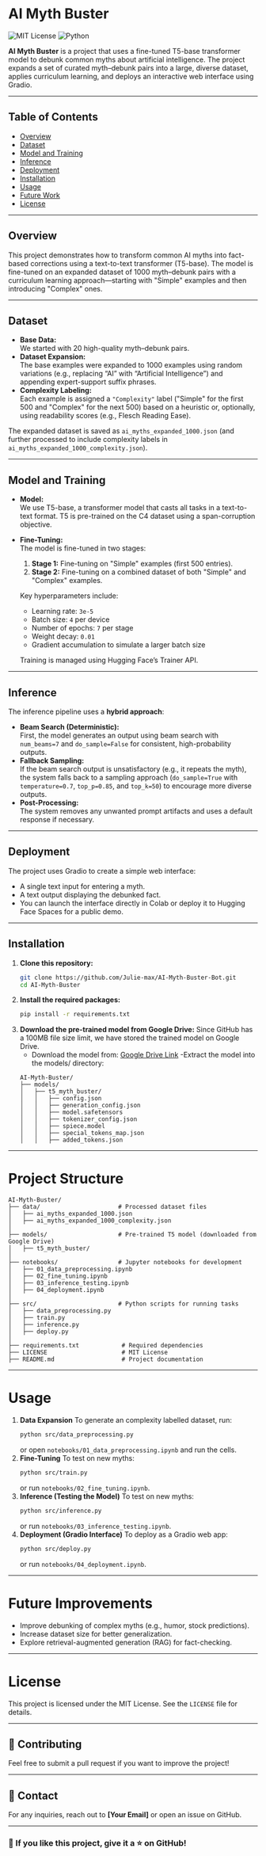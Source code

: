 # AI Myth Buster

![MIT License](https://img.shields.io/badge/license-MIT-blue.svg) ![Python](https://img.shields.io/badge/python-3.8%2B-blue)

**AI Myth Buster** is a project that uses a fine-tuned T5-base transformer model to debunk common myths about artificial intelligence. The project expands a set of curated myth–debunk pairs into a large, diverse dataset, applies curriculum learning, and deploys an interactive web interface using Gradio.

---

## Table of Contents
- [Overview](#overview)
- [Dataset](#dataset)
- [Model and Training](#model-and-training)
- [Inference](#inference)
- [Deployment](#deployment)
- [Installation](#installation)
- [Usage](#usage)
- [Future Work](#future-work)
- [License](#license)

---

## Overview
This project demonstrates how to transform common AI myths into fact-based corrections using a text-to-text transformer (T5-base). The model is fine-tuned on an expanded dataset of 1000 myth–debunk pairs with a curriculum learning approach—starting with "Simple" examples and then introducing "Complex" ones.

---

## Dataset
- **Base Data:**  
  We started with 20 high-quality myth–debunk pairs.
- **Dataset Expansion:**  
  The base examples were expanded to 1000 examples using random variations (e.g., replacing “AI” with “Artificial Intelligence”) and appending expert-support suffix phrases.
- **Complexity Labeling:**  
  Each example is assigned a `"Complexity"` label ("Simple" for the first 500 and "Complex" for the next 500) based on a heuristic or, optionally, using readability scores (e.g., Flesch Reading Ease).

The expanded dataset is saved as `ai_myths_expanded_1000.json` (and further processed to include complexity labels in `ai_myths_expanded_1000_complexity.json`).

---

## Model and Training
- **Model:**  
  We use T5-base, a transformer model that casts all tasks in a text-to-text format. T5 is pre-trained on the C4 dataset using a span-corruption objective.
- **Fine-Tuning:**  
  The model is fine-tuned in two stages:
  1. **Stage 1:** Fine-tuning on "Simple" examples (first 500 entries).
  2. **Stage 2:** Fine-tuning on a combined dataset of both "Simple" and "Complex" examples.
  
  Key hyperparameters include:
  - Learning rate: `3e-5`
  - Batch size: `4` per device
  - Number of epochs: `7` per stage
  - Weight decay: `0.01`
  - Gradient accumulation to simulate a larger batch size
  
  Training is managed using Hugging Face’s Trainer API.

---

## Inference
The inference pipeline uses a **hybrid approach**:
- **Beam Search (Deterministic):**  
  First, the model generates an output using beam search with `num_beams=7` and `do_sample=False` for consistent, high-probability outputs.
- **Fallback Sampling:**  
  If the beam search output is unsatisfactory (e.g., it repeats the myth), the system falls back to a sampling approach (`do_sample=True` with `temperature=0.7`, `top_p=0.85`, and `top_k=50`) to encourage more diverse outputs.
- **Post-Processing:**  
  The system removes any unwanted prompt artifacts and uses a default response if necessary.

---

## Deployment
The project uses Gradio to create a simple web interface:
- A single text input for entering a myth.
- A text output displaying the debunked fact.
- You can launch the interface directly in Colab or deploy it to Hugging Face Spaces for a public demo.

---

## Installation

1. **Clone this repository:**
   ```bash
   git clone https://github.com/Julie-max/AI-Myth-Buster-Bot.git
   cd AI-Myth-Buster
   ```
2. **Install the required packages:**
   ```bash
   pip install -r requirements.txt
   ```
3. **Download the pre-trained model from Google Drive:**
    Since GitHub has a 100MB file size limit, we have stored the trained model on Google Drive.
    - Download the model from: [Google Drive Link](https://drive.google.com/file/d/1-DaOqVK9dvDQgLzCXcmRkLMmcNtjASLm/view?usp=drive_link)
    -Extract the model into the models/ directory:
    ```
    AI-Myth-Buster/
    ├── models/
    │   ├── t5_myth_buster/
    │   │   ├── config.json
    │   │   ├── generation_config.json
    │   │   ├── model.safetensors
    │   │   ├── tokenizer_config.json
    │   │   ├── spiece.model
    │   │   ├── special_tokens_map.json
    │   │   ├── added_tokens.json
    ```
---

# Project Structure
```
AI-Myth-Buster/
├── data/                      # Processed dataset files
│   ├── ai_myths_expanded_1000.json
│   ├── ai_myths_expanded_1000_complexity.json
│
├── models/                    # Pre-trained T5 model (downloaded from Google Drive)
│   ├── t5_myth_buster/
│
├── notebooks/                 # Jupyter notebooks for development
│   ├── 01_data_preprocessing.ipynb
│   ├── 02_fine_tuning.ipynb
│   ├── 03_inference_testing.ipynb
│   ├── 04_deployment.ipynb
│
├── src/                       # Python scripts for running tasks
│   ├── data_preprocessing.py
│   ├── train.py
│   ├── inference.py
│   ├── deploy.py
│
├── requirements.txt            # Required dependencies
├── LICENSE                     # MIT License
├── README.md                   # Project documentation
```

---

# Usage
1. **Data Expansion**
    To generate an complexity labelled dataset, run:
    ```bash
    python src/data_preprocessing.py
    ```
    or open `notebooks/01_data_preprocessing.ipynb` and run the cells. 
2. **Fine-Tuning**
    To test on new myths:
    ```bash
    python src/train.py
    ```
    or run `notebooks/02_fine_tuning.ipynb`.
3. **Inference (Testing the Model)**
    To test on new myths:
    ```bash
    python src/inference.py
    ```
    or run `notebooks/03_inference_testing.ipynb`.
4. **Deployment (Gradio Interface)**
    To deploy as a Gradio web app:
    ```bash
    python src/deploy.py
    ```
    or run `notebooks/04_deployment.ipynb`.

---

# Future Improvements
- Improve debunking of complex myths (e.g., humor, stock predictions).
- Increase dataset size for better generalization.
- Explore retrieval-augmented generation (RAG) for fact-checking.

---

# License
This project is licensed under the MIT License. See the `LICENSE` file for details.

---

## 🤝 Contributing
Feel free to submit a pull request if you want to improve the project!

---

## 📧 Contact
For any inquiries, reach out to **[Your Email]** or open an issue on GitHub.

---

### 🌟 If you like this project, give it a ⭐ on GitHub!
